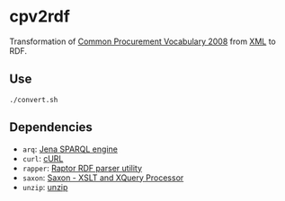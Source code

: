 cpv2rdf
=======

Transformation of [Common Procurement Vocabulary 2008](http://simap.europa.eu/codes-and-nomenclatures/codes-cpv/codes-cpv_en.htm) from [XML](http://simap.europa.eu/news/new-cpv/cpv_2008_xml.zip) to RDF.

Use
---

    ./convert.sh

Dependencies
------------

- `arq`: [Jena SPARQL engine](http://jena.apache.org/documentation/query/index.html)
- `curl`: [cURL](http://curl.haxx.se/)
- `rapper`: [Raptor RDF parser utility](http://librdf.org/raptor/rapper.html)
- `saxon`: [Saxon - XSLT and XQuery Processor](http://saxon.sourceforge.net/)
- `unzip`: [unzip](http://www.info-zip.org/mans/unzip.html)
